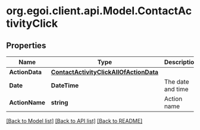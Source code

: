 
# org.egoi.client.api.Model.ContactActivityClick

## Properties

Name | Type | Description | Notes
------------ | ------------- | ------------- | -------------
**ActionData** | [**ContactActivityClickAllOfActionData**](ContactActivityClickAllOfActionData.md) |  | [optional] 
**Date** | **DateTime** | The date and time | [optional] 
**ActionName** | **string** | Action name | [optional] 

[[Back to Model list]](../README.md#documentation-for-models)
[[Back to API list]](../README.md#documentation-for-api-endpoints)
[[Back to README]](../README.md)

